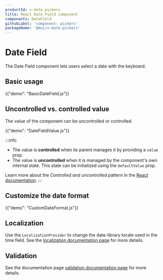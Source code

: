 ```yaml
---
productId: x-date-pickers
title: React Date Field component
components: DateField
githubLabel: 'component: pickers'
packageName: '@mui/x-date-pickers'
---
```


# Date Field

<p class="description">The Date Field component lets users select a date with the keyboard.</p>

## Basic usage

{{"demo": "BasicDateField.js"}}

## Uncontrolled vs. controlled value

The value of the component can be uncontrolled or controlled.

{{"demo": "DateFieldValue.js"}}

:::info

- The value is **controlled** when its parent manages it by providing a `value` prop.
- The value is **uncontrolled** when it is managed by the component's own internal state. This state can be initialized using the `defaultValue` prop.

Learn more about the _Controlled and uncontrolled_ pattern in the [React documentation](https://react.dev/learn/sharing-state-between-components#controlled-and-uncontrolled-components).
:::

## Customize the date format

{{"demo": "CustomDateFormat.js"}}

## Localization

Use the `LocalizationProvider` to change the date-library locale used in the time field.
See the [localization documentation page](/x/react-date-pickers/localization/) for more details.

## Validation

See the documentation page [validation documentation page](/x/react-date-pickers/validation/) for more details.
